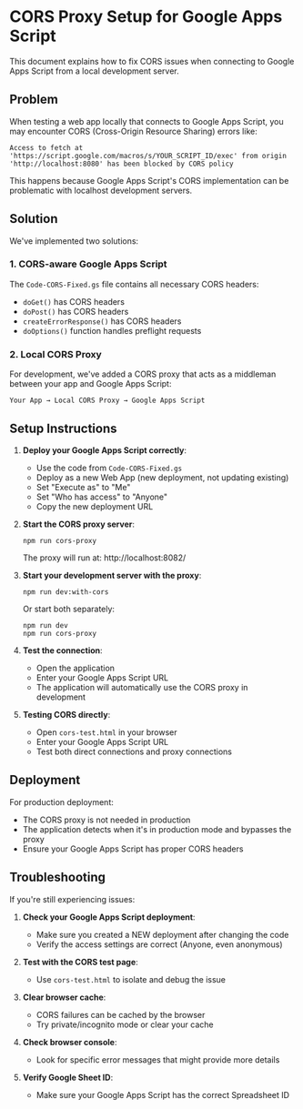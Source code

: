 # CORS Proxy Setup for Google Apps Script

This document explains how to fix CORS issues when connecting to Google Apps Script from a local development server.

## Problem

When testing a web app locally that connects to Google Apps Script, you may encounter CORS (Cross-Origin Resource Sharing) errors like:

```
Access to fetch at 'https://script.google.com/macros/s/YOUR_SCRIPT_ID/exec' from origin 'http://localhost:8080' has been blocked by CORS policy
```

This happens because Google Apps Script's CORS implementation can be problematic with localhost development servers.

## Solution

We've implemented two solutions:

### 1. CORS-aware Google Apps Script

The `Code-CORS-Fixed.gs` file contains all necessary CORS headers:

- `doGet()` has CORS headers
- `doPost()` has CORS headers
- `createErrorResponse()` has CORS headers
- `doOptions()` function handles preflight requests

### 2. Local CORS Proxy

For development, we've added a CORS proxy that acts as a middleman between your app and Google Apps Script:

```
Your App → Local CORS Proxy → Google Apps Script
```

## Setup Instructions

1. **Deploy your Google Apps Script correctly**:
   - Use the code from `Code-CORS-Fixed.gs`
   - Deploy as a new Web App (new deployment, not updating existing)
   - Set "Execute as" to "Me"
   - Set "Who has access" to "Anyone"
   - Copy the new deployment URL

2. **Start the CORS proxy server**:
   ```
   npm run cors-proxy
   ```
   The proxy will run at: http://localhost:8082/

3. **Start your development server with the proxy**:
   ```
   npm run dev:with-cors
   ```
   Or start both separately:
   ```
   npm run dev
   npm run cors-proxy
   ```

4. **Test the connection**:
   - Open the application
   - Enter your Google Apps Script URL
   - The application will automatically use the CORS proxy in development

5. **Testing CORS directly**:
   - Open `cors-test.html` in your browser
   - Enter your Google Apps Script URL
   - Test both direct connections and proxy connections

## Deployment

For production deployment:
- The CORS proxy is not needed in production
- The application detects when it's in production mode and bypasses the proxy
- Ensure your Google Apps Script has proper CORS headers 

## Troubleshooting

If you're still experiencing issues:

1. **Check your Google Apps Script deployment**:
   - Make sure you created a NEW deployment after changing the code
   - Verify the access settings are correct (Anyone, even anonymous)

2. **Test with the CORS test page**:
   - Use `cors-test.html` to isolate and debug the issue

3. **Clear browser cache**:
   - CORS failures can be cached by the browser
   - Try private/incognito mode or clear your cache
   
4. **Check browser console**:
   - Look for specific error messages that might provide more details

5. **Verify Google Sheet ID**:
   - Make sure your Google Apps Script has the correct Spreadsheet ID
